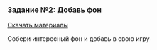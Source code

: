 ### Задание №2: Добавь фон

[Скачать материалы](https://github.com/UniumGames/Lessons/blob/master/17/01.%20%D0%A1%D0%BE%D0%B1%D0%B8%D1%80%D0%B0%D0%B9%20%D0%BC%D0%BE%D0%BD%D0%B5%D1%82%D1%8B/Sprites%20%D0%B4%D0%BB%D1%8F%20%D0%BF%D1%80%D0%B8%D0%BC%D0%B5%D1%80%D0%B0%20%D0%B8%201%20%D0%B7%D0%B0%D0%B4%D0%B0%D0%BD%D0%B8%D1%8F.zip)

Собери интересный фон и добавь в свою игру